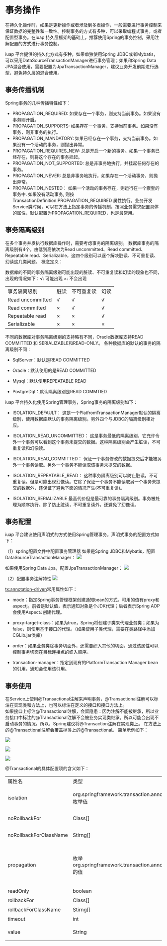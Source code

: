 # 事务操作


在持久化操作时，如果是更新操作或者涉及到多表操作，一般需要进行事务控制来保证数据的完整性和一致性。控制事务的方式有多种，可以采取编程式事务，或者配置型事务。在iuap 持久层框架的基础上，推荐使用Spring的事务控制，采用注解配置的方式进行事务控制。

iuap 平台提供的持久化方式有多种，如果单独使用Spring JDBC或者Mybatis，可以采用DataSourceTransactionManager进行事务管理；如果和Spring Data JPA混合使用，需要配置为JpaTransactionManager，建议业务开发前期进行选型，避免持久层的混合使用。
## 事务传播机制
Spring事务的几种传播特性如下：

-   PROPAGATION_REQUIRED: 
    如果存在一个事务，则支持当前事务。如果没有事务则开启。
- 	PROPAGATION_SUPPORTS: 
    如果存在一个事务，支持当前事务。如果没有事务，则非事务的执行。
- 	PROPAGATION_MANDATORY: 
    如果已经存在一个事务，支持当前事务。如果没有一个活动的事务，则抛出异常。
- 	PROPAGATION\_REQUIRES_NEW: 
    总是开启一个新的事务。如果一个事务已经存在，则将这个存在的事务挂起。
- 	PROPAGATION\_NOT_SUPPORTED: 
    总是非事务地执行，并挂起任何存在的事务。
- 	PROPAGATION_NEVER: 
    总是非事务地执行，如果存在一个活动事务，则抛出异常。
- 	PROPAGATION\_NESTED：
    如果一个活动的事务存在，则运行在一个嵌套的事务中. 如果没有活动事务, 则按TransactionDefinition.PROPAGATION\_REQUIRED 属性执行。业务开发Service类时候，可以在方法上指定事务的传播机制，按照业务需求配置具体的属性，默认配置为PROPAGATION_REQUIRED，也是最常用。
## 事务隔离级别
在多个事务并发执行数据库操作时，需要考虑事务的隔离级别。 数据库事务的隔离级别有4个，由低到高依次为Read uncommitted、Read committed、Repeatable read、Serializable，这四个级别可以逐个解决脏读、不可重复读、幻读这几类问题。
概念定义：


数据库的不同的事务隔离级别可能出现的脏读、不可重复读和幻读的现象也不同，出现的情况如下：√: 可能出现    ×: 不会出现

<table>
   <tr>
      <td>事务隔离级别</td>
      <td>脏读</td>
      <td>不可重复读</td>
      <td>幻读</td>
   </tr>
   <tr>
      <td>Read uncommitted</td>
      <td>√</td>
      <td>√</td>
      <td>√</td>
   </tr>
   <tr>
      <td>Read committed</td>
      <td>×</td>
      <td>√</td>
      <td>√</td>
   </tr>
   <tr>
      <td>Repeatable read</td>
      <td>×</td>
      <td>×</td>
      <td>√</td>
   </tr>
   <tr>
      <td>Serializable</td>
      <td>×</td>
      <td>×</td>
      <td>×</td>
   </tr>
</table>

不同的数据库对事务隔离级别的支持略有不同，Oracle数据库支持READ COMMITTED 和 SERIALIZABLE和READ-ONLY。
各种数据库的默认的事务的隔离级别不同：

- SqlServer：默认是READ COMMITTED

- Oracle：默认使用的是READ COMMITTED

- Mysql：默认使用REPEATABLE READ

- PostgreDql：默认隔离级别是READ COMMTIED
 
iuap 平台持久化使用Spring管理事务，Spring事务的隔离级别如下：

- ISOLATION_DEFAULT： 
这是一个PlatfromTransactionManager默认的隔离级别，使用数据库默认的事务隔离级别。另外四个与JDBC的隔离级别相对应。

- ISOLATION_READ_UNCOMMITTED： 
这是事务最低的隔离级别，它充许令外一个事务可以看到这个事务未提交的数据。这种隔离级别会产生脏读，不可重复读和幻像读。

- ISOLATION_READ_COMMITTED： 
保证一个事务修改的数据提交后才能被另外一个事务读取。另外一个事务不能读取该事务未提交的数据。

- ISOLATION_REPEATABLE_READ： 
这种事务隔离级别可以防止脏读，不可重复读。但是可能出现幻像读。它除了保证一个事务不能读取另一个事务未提交的数据外，还保证了避免下面的情况产生(不可重复读)。

- ISOLATION_SERIALIZABLE 
最高代价但是最可靠的事务隔离级别。事务被处理为顺序执行。除了防止脏读，不可重复读外，还避免了幻像读。

## 事务配置
iuap 平台建议使用声明式的方式使用Spring管理事务，声明式事务的配置方式如下：

（1）spring配置文件中配置事务管理器
如果是Spring JDBC和Mybatis，配置DataSourceTransactionManager：
 ![](../image/image73.png)

如果使用Spring Data Jpa，配置JpaTransactionManager：
 ![](../image/image46.png)

（2）配置事务注解特性
 ![](../image/image47.png)

<tx:annotation-driven>常用属性如下：

- mode：指定Spring事务管理框架创建通知bean的方式。可用的值有proxy和aspectj。前者是默认值，表示通知对象是个JDK代理；后者表示Spring AOP会使用AspectJ创建代理。

- proxy-target-class：如果为true，Spring将创建子类来代理业务类；如果为false，则使用基于接口的代理。（如果使用子类代理，需要在类路径中添加CGLib.jar类库）

- order：如果业务类除事务切面外，还需要织入其他的切面，通过该属性可以控制事务切面在目标连接点的织入顺序。

- transaction-manager：指定到现有的PlatformTransaction Manager bean的引用，通知会使用该引用。

## 事务使用

在Service上使用@Transactional注解来声明事务，@Transactional注解可以标注在实现类和方法上，也可以标注在定义的接口和接口方法上。  
如果接口上标注@Transactional注解，会留隐患：因为注解不能被继承，所以业务接口中标注的@Transactional注解不会被业务实现类继承。所以可能会出现不启动事务的情况。所以，Spring建议将@Transaction注解在实现类上。
在方法上的@Transactional注解会覆盖掉类上的@Transactional。
简单示例如下：

 ![](../image/image76.png)

 ![](../image/image77.png)

 ![](../image/image78.png)

@Transactional的具体配置项的含义如下：
<table>
   <tr>
      <td>属性名</td>
      <td>类型</td>
      <td>说明</td>
   </tr>
   <tr>
      <td>isolation</td>
      <td>org.springframework.transaction.annotation.Isolation的枚举值</td>
      <td>事务隔离级别，可以根据情况配置上述章节中介绍的事务隔离级别，注意针对的数据库类型。</td>
   </tr>
   <tr>
      <td>noRollbackFor</td>
      <td>Class<? extends Throwable>[]</td>
      <td>一组异常类，遇到时不回滚。默认为{}</td>
   </tr>
   <tr>
      <td>noRollbackForClassName</td>
      <td>Stirng[]</td>
      <td>一组异常类名，遇到时不回滚，默认为{}</td>
   </tr>
   <tr>
      <td>propagation</td>
      <td>枚举org.springframework.transaction.annotation.Propagation的值</td>
 	  <td>事务传播行为，可以配置以上章节中介绍的事务传播类型，如开启子事务@Transactional(propagation = Propagation.REQUIRES_NEW)</td>
   </tr>
   <tr>
      <td>readOnly</td>
      <td>boolean</td>
      <td>事务读写性</td>
   </tr>
   <tr>
      <td>rollbackFor</td>
      <td>Class<? extends Throwable>[]</td>
      <td>一组异常类，遇到时回滚</td>
   </tr>
   <tr>
      <td>rollbackForClassName</td>
      <td>Stirng[]</td>
      <td>一组异常类名，遇到时回滚</td>
   </tr>
   <tr>
      <td>timeout</td>
      <td>int</td>
      <td>超时时间，以秒为单位</td>
   </tr>
   <tr>
      <td>value</td>
      <td>String</td>
      <td>可选的限定描述符，指定使用的事务管理器</td>
   </tr>
</table>
